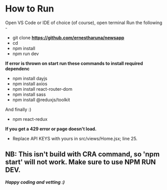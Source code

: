 # How to Run
Open VS Code or IDE of choice (of course), open terminal
Run the following - 
- git clone **https://github.com/ernestharuna/newsapp**
- cd <project-directory>
- npm install
- npm run dev
  
 **If error is thrown on start run these commands to install required dependenc**
- npm install dayjs
- npm install axios
- npm install react-router-dom
- npm install sass
- npm install @reduxjs/toolkit
 
 And finally :)
- npm react-redux
  
 **If you get a 429 error or page doesn't load.**
- Replace API KEYS with yours in src/views/Home.jsx; line 25.
 
  
## NB: This isn't build with CRA command, so 'npm start' will not work. Make sure to use NPM RUN DEV.
  
**_Happy coding and vetting :)_**
